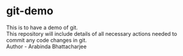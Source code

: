# git-demo
This is to have a demo of git.<br>
This repository will include details of all necessary actions needed to commit any code changes in git.<br>
Author - Arabinda Bhattacharjee

